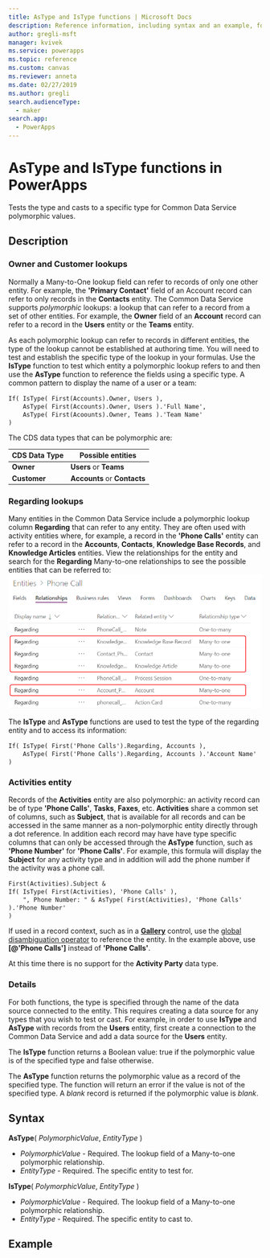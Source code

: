 ```yaml
---
title: AsType and IsType functions | Microsoft Docs
description: Reference information, including syntax and an example, for the AsType and IsType functions in PowerApps
author: gregli-msft
manager: kvivek
ms.service: powerapps
ms.topic: reference
ms.custom: canvas
ms.reviewer: anneta
ms.date: 02/27/2019
ms.author: gregli
search.audienceType: 
  - maker
search.app: 
  - PowerApps
---
```

# AsType and IsType functions in PowerApps
Tests the type and casts to a specific type for Common Data Service polymorphic values.  

## Description

### Owner and Customer lookups

Normally a Many-to-One lookup field can refer to records of only one other entity.  For example, the **'Primary Contact'** field of an Account record can refer to only records in the **Contacts** entity.  The Common Data Service supports *polymorphic* lookups: a lookup that can refer to a record from a set of other entities.  For example, the **Owner** field of an **Account** record can refer to a record in the **Users** entity or the **Teams** entity.  

As each polymorphic lookup can refer to records in different entities, the type of the lookup cannot be established at authoring time.  You will need to test and establish the specific type of the lookup in your formulas.  Use the **IsType** function to test which entity a polymorphic lookup refers to and then use the **AsType** function to reference the fields using a specific type.  A common pattern to display the name of a user or a team:

```powerapps-dot
If( IsType( First(Accounts).Owner, Users ), 
    AsType( First(Accounts).Owner, Users ).'Full Name',
    AsType( First(Acoounts).Owner, Teams ).'Team Name' 
)
```

The CDS data types that can be polymorphic are:

| CDS Data Type | Possible entities |
|---------------|-------------------|
| **Owner** | **Users** or **Teams** |
| **Customer** | **Accounts** or **Contacts** |

### Regarding lookups

Many entities in the Common Data Service include a polymorphic lookup column **Regarding** that can refer to any entity.  They are often used with activity entities where, for example, a record in the **'Phone Calls'** entity can refer to a record in the **Accounts**, **Contacts**, **Knowledge Base Records**, and **Knowledge Articles** entities.  View the relationships for the entity and search for the **Regarding** Many-to-one relationships to see the possible entities that can be referred to:  
![](media/function-astype-istype/regarding-relationships.png)

The **IsType** and **AsType** functions are used to test the type of the regarding entity and to access its information:

```powerapps-dot
If( IsType( First('Phone Calls').Regarding, Accounts ), 
    AsType( First('Phone Calls').Regarding, Accounts ).'Account Name' )
```     

### Activities entity 

Records of the **Activities** entity are also polymorphic: an activity record can be of type **'Phone Calls'**, **Tasks**, **Faxes**, etc.  **Activities** share a common set of columns, such as **Subject**, that is available for all records and can be accessed in the same manner as a non-polymorphic entity directly through a dot reference.  In addition each record may have have type specific columns that can only be accessed through the **AsType** function, such as **'Phone Number'** for **'Phone Calls'**.  For example, this formula will display the **Subject** for any activity type and in addition will add the phone number if the activity was a phone call.

```powerapps-dot
First(Activities).Subject &
If( IsType( First(Activities), 'Phone Calls' ), 
    ", Phone Number: " & AsType( First(Activities), 'Phone Calls' ).'Phone Number' 
)
```   
If used in a record context, such as in a [**Gallery**](../controls/control-gallery.md) control, use the [global disambiguation operator](operators.md#disamgiuation-operator) to reference the entity.  In the example above, use **[@'Phone Calls']** instead of **'Phone Calls'**.

At this time there is no support for the **Activity Party** data type.

### Details

For both functions, the type is specified through the name of the data source connected to the entity.  This requires creating a data source for any types that you wish to test or cast.  For example, in order to use **IsType** and **AsType** with records from the **Users** entity, first create a connection to the Common Data Service and add a data source for the **Users** entity.

The **IsType** function returns a Boolean value: true if the polymorphic value is of the specified type and false otherwise.

The **AsType** function returns the polymorphic value as a record of the specified type.  The function will return an error if the value is not of the specified type.  A *blank* record is returned if the polymorphic value is *blank*.

## Syntax
**AsType**( *PolymorphicValue*, *EntityType* )

* *PolymorphicValue* - Required. The lookup field of a Many-to-one polymorphic relationship.
* *EntityType* - Required. The specific entity to test for. 

**IsType**( *PolymorphicValue*, *EntityType* )

* *PolymorphicValue* - Required. The lookup field of a Many-to-one polymorphic relationship.
* *EntityType* - Required. The specific entity to cast to.

## Example

